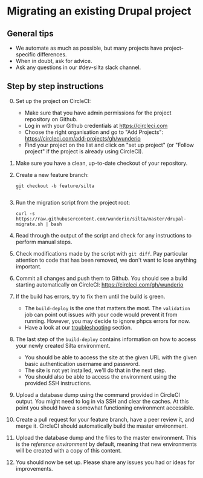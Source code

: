 # Migrating an existing Drupal project

## General tips
- We automate as much as possible, but many projects have project-specific differences.
- When in doubt, ask for advice. 
- Ask any questions in our #dev-silta slack channel. 

## Step by step instructions

0. Set up the project on CircleCI:
    - Make sure that you have admin permissions for the project repository on Github.
    - Log in with your Github credentials at https://circleci.com
    - Choose the right organisation and go to "Add Projects": https://circleci.com/add-projects/gh/wunderio
    - Find your project on the list and click on "set up project" (or "Follow project" if the project is already using CircleCI).

1. Make sure you have a clean, up-to-date checkout of your repository.

2. Create a new feature branch: 
   ```
   git checkout -b feature/silta
   ``
   
3. Run the migration script from the project root: 
    ```
    curl -s https://raw.githubusercontent.com/wunderio/silta/master/drupal-migrate.sh | bash
    ```
    
4. Read through the output of the script and check for any instructions to perform manual steps.

5. Check modifications made by the script with `git diff`. Pay particular attention to code that has been removed, we don't want to lose anything important.

6. Commit all changes and push them to Github. You should see a build starting automatically on CircleCI: https://circleci.com/gh/wunderio

7. If the build has errors, try to fix them until the build is green.
    - The `build-deploy` is the one that matters the most. The `validation` job can point out issues with your code would prevent it from running. However, you may decide to ignore phpcs errors for now.
    - Have a look at our [troubleshooting](troubleshooting.md) section.
    
8. The last step of the `build-deploy` contains information on how to access your newly created Silta environment. 
    - You should be able to access the site at the given URL with the given basic authentication username and password.
    - The site is not yet installed, we'll do that in the next step.
    - You should also be able to access the environment using the provided SSH instructions.
    
9. Upload a database dump using the command provided in CircleCI output. 
   You might need to log in via SSH and clear the caches. 
   At this point you should have a somewhat functioning environment accessible. 

10. Create a pull request for your feature branch, have a peer review it, and merge it. 
    CircleCI should automatically build the master environment. 

11. Upload the database dump and the files to the master environment. 
    This is the _reference environment_ by default, meaning that new environments 
    will be created with a copy of this content.
    
12. You should now be set up. Please share any issues you had or ideas for improvements.   
